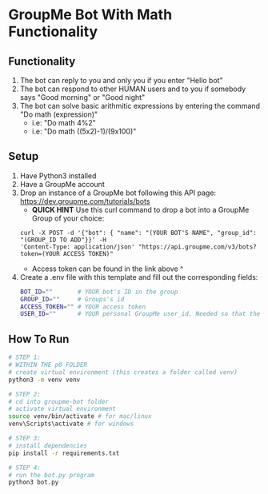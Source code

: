 # GroupMe Bot With Math Functionality

## Functionality
1. The bot can reply to you and only you if you enter "Hello bot"
2. The bot can respond to other HUMAN users and to you if somebody says "Good morning" or "Good night"
3. The bot can solve basic arithmitic expressions by entering the command "Do math (expression)"
   - i.e: "Do math 4%2"
   - i.e: "Do math ((5x2)-1)/(9x100)"

## Setup

1. Have Python3 installed
2. Have a GroupMe account
3. Drop an instance of a GroupMe bot following this API page: https://dev.groupme.com/tutorials/bots
   - **QUICK HINT** Use this curl command to drop a bot into a GroupMe Group of your choice:
   ```
   curl -X POST -d '{"bot": { "name": "(YOUR BOT'S NAME", "group_id": "(GROUP_ID TO ADD"}}' -H
   'Content-Type: application/json' "https://api.groupme.com/v3/bots?token=(YOUR ACCESS TOKEN)"
   ```
   - Access token can be found in the link above ^
4. Create a .env file with this template and fill out the corresponding fields:
   ```bash
   BOT_ID=""       # YOUR bot's ID in the group
   GROUP_ID=""     # Groups's id
   ACCESS_TOKEN="" # YOUR access token
   USER_ID=""      # YOUR personal GroupMe user_id. Needed so that the bot only responds to you in specific cases
   ```

## How To Run

```bash
# STEP 1:
# WITHIN THE p0 FOLDER
# create virtual environment (this creates a folder called venv)
python3 -m venv venv

# STEP 2:
# cd into groupme-bot folder
# activate virtual environment
source venv/bin/activate # for mac/linux
venv\Scripts\activate # for windows

# STEP 3:
# install dependencies
pip install -r requirements.txt

# STEP 4:
# run the bot.py program
python3 bot.py
